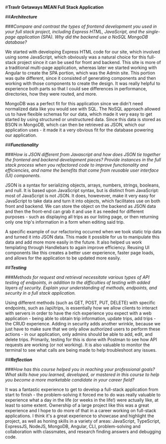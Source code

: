 #**Travlr Getaways MEAN Full Stack Application**

##**_Architecture_**

###_Compare and contrast the types of frontend development you used in your full stack project, including Express HTML, JavaScript, and the single-page application (SPA).
Why did the backend use a NoSQL MongoDB database?_

We started with developing Express HTML code for our site, which involved using some JavaScript, which obviously was a natural choice for this full-stack project since it can be used for front and backend.  This site is more of a traditional multi-page application, whereas later we started working with Angular to create the SPA portion, which was the Admin site.  This portion was quite different, since it consisted of generating components and then working with those components to create the design.  It was really helpful to experience both parts so that I could see differences in performance, directories, how they were routed, and more.

MongoDB was a perfect fit for this application since we didn't need normalized data like you would see with SQL.  The NoSQL approach allowed us to have flexible schemas for our data, which made it very easy to get started by using structured or unstructured data.  Since this data is stored as BSON in MongoDB, which can then be retrieved as JSON, which our application uses - it made it a very obvious fit for the database powering our application.

##**_Functionality_**

###_How is JSON different from Javascript and how does JSON tie together the frontend and backend development pieces?
Provide instances in the full stack process when you refactored code to improve functionality and efficiencies, and name the benefits that come from reusable user interface (UI) components._

JSON is a syntax for serializing objects, arrays, numbers, strings, booleans, and null. It is based upon JavaScript syntax, but is distinct from JavaScript: most of JavaScript is not JSON.  It does, howevever, make it very easy for JavaScript to take data and turn it into objects, which facilitates use on both front and backend.  We can store the object on the backend as JSON data and then the front-end can grab it and use it as needed for different purposes - such as displaying all trips as our listing page, or then returning only one trip's information in a form when editing said trip. 

A specific example of our refactoring occurred when we took static trip data and turned it into JSON data.  This made it possible for us to manipulate this data and add more more easily in the future.  It also helped us work templating through Handlebars to again improve efficiency.  Reusing UI components like this creates a better user experience, faster page loads, and allows for the application to be updated more easily.  

##**_Testing_**

###_Methods for request and retrieval necessitate various types of API testing of endpoints, in addition to the difficulties of testing with added layers of security. Explain your understanding of methods, endpoints, and security in a full stack application._

Using different methods (such as GET, POST, PUT, DELETE) with specific endpoints, such as /api/trips, is essentially how we allow clients to interact with servers in order to have the rich experience you expect with a web application - being able to obtain trip information, update trips, add trips - the CRUD experience.  Adding in security adds another wrinkle, because we just have to make sure that we only allow authorized users to perform these actions - in our application, only admins should be able to add, edit, and delete trips.  Primarily, testing for this is done with Postman to see how API requests are working (or not working).  It is also valuable to monitor the terminal to see what calls are being made to help troubleshoot any issues.

##**_Reflection_**

###_How has this course helped you in reaching your professional goals? What skills have you learned, developed, or mastered in this course to help you become a more marketable candidate in your career field?_

It was a fantastic experience to get to develop a full-stack application from start to finish - the problem-solving it forced me to do was really valuable to experience what a day in the life (or weeks in the life!) were actually like, at least to some extent.  Ownership of a large project like this was a great experience and I hope to do more of that in a career working on full-stack applications.  I think it's a great experience to showcase and highlight the project, as well as honing skills in a variety of areas: JavaScript, TypeScript, ExpressJS, NodeJS, MongoDB, Angular, CLI, problem-solving and collaboration with classmates, and research finding answers and debugging code.
